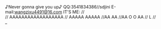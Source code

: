 ♪Never gonna give you up♪
QQ:3541834386//sdjini
E-mail:wangzixu4491@16.com
IT'S ME:
//         
//   AAAAAAAAAAAAAAAAAA
// AAAAA            AAAAA
//AA                    AA
//AA     O         O    AA
//            L
//            _
